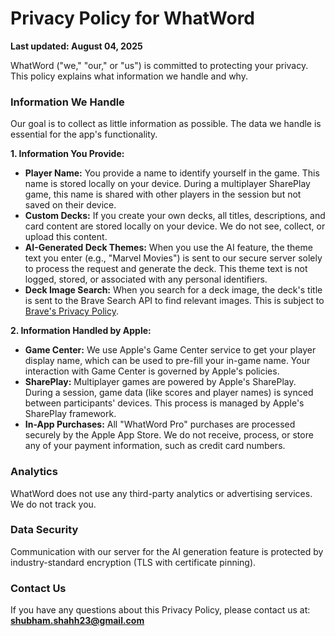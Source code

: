# Privacy Policy for WhatWord

**Last updated: August 04, 2025**

WhatWord ("we," "our," or "us") is committed to protecting your privacy. This policy explains what information we handle and why.

### Information We Handle

Our goal is to collect as little information as possible. The data we handle is essential for the app's functionality.

**1. Information You Provide:**

*   **Player Name:** You provide a name to identify yourself in the game. This name is stored locally on your device. During a multiplayer SharePlay game, this name is shared with other players in the session but not saved on their device.
*   **Custom Decks:** If you create your own decks, all titles, descriptions, and card content are stored locally on your device. We do not see, collect, or upload this content.
*   **AI-Generated Deck Themes:** When you use the AI feature, the theme text you enter (e.g., "Marvel Movies") is sent to our secure server solely to process the request and generate the deck. This theme text is not logged, stored, or associated with any personal identifiers.
*   **Deck Image Search:** When you search for a deck image, the deck's title is sent to the Brave Search API to find relevant images. This is subject to [Brave's Privacy Policy](https://api-dashboard.search.brave.com/privacy-policy).

**2. Information Handled by Apple:**

*   **Game Center:** We use Apple's Game Center service to get your player display name, which can be used to pre-fill your in-game name. Your interaction with Game Center is governed by Apple's policies.
*   **SharePlay:** Multiplayer games are powered by Apple's SharePlay. During a session, game data (like scores and player names) is synced between participants' devices. This process is managed by Apple's SharePlay framework.
*   **In-App Purchases:** All "WhatWord Pro" purchases are processed securely by the Apple App Store. We do not receive, process, or store any of your payment information, such as credit card numbers.

### Analytics

WhatWord does not use any third-party analytics or advertising services. We do not track you.

### Data Security

Communication with our server for the AI generation feature is protected by industry-standard encryption (TLS with certificate pinning).

### Contact Us

If you have any questions about this Privacy Policy, please contact us at: **shubham.shahh23@gmail.com**
